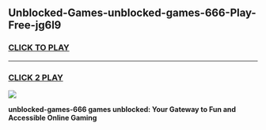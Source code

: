 
## Unblocked-Games-unblocked-games-666-Play-Free-jg6l9
<h3>
<a href="https://premium76.site?title=unblocked-games-666&ref=20M">CLICK TO PLAY</a></h3>
<hr>

<h3>
<a href="https://premium76.site?title=unblocked-games-666&ref=20M">CLICK 2 PLAY</a>
  
</h3>

<a href="https://premium76.site?title=unblocked-games-666&ref=19M"><img src="https://clearcache.store/games.png"></a>


**unblocked-games-666 games unblocked: Your Gateway to Fun and Accessible Online Gaming**
